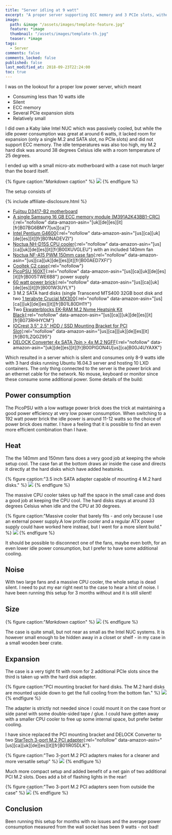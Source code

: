 ```yaml
---
title: "Server idling at 9 watt"
excerpt: "A proper server supporting ECC memory and 3 PCIe slots, without the noise, heat issues and high power consumption. Idling at only 8-9 watt - measured from the power outlet!"
image:
  path: &image "/assets/images/template-feature.jpg"
  feature: *image
  thumbnail: "/assets/images/template-th.jpg"
  teaser: *image
tags:
  - Server
comments: false
comments_locked: false
published: false
last_modified_at: 2018-09-23T22:24:00
toc: true
---
```

I was on the lookout for a proper low power server, which meant
* Consuming less than 10 watts idle
* Silent
* ECC memory
* Several PCIe expansion slots
* Relatively small

I did own a Kaby lake Intel NUC which was passively cooled, but while the idle power consumption was great at around 6 watts, it lacked room for expansion (only a single M.2 and SATA slot, no PCIe slots) and did not support ECC memory. The idle temperatures was also too high, my M.2 hard disk was around 38 degrees Celsius idle with a room temperature of 25 degrees.

I ended up with a small micro-atx motherboard with a case not much larger than the board itself.

{% figure caption:"*Markdown* caption" %}
![](/assets/images/)
{% endfigure %}

The setup consists of

{% include affiliate-disclosure.html %}

* [Fujitsu D3417-B2 motherboard](http://www.fujitsu.com/global/products/computing/peripheral/mainboards/extended-lifecycle-main/pmod-177972.html)
* [A single Samsung 16 GB ECC memory module (M391A2K43BB1-CRC)](https://www.amazon.de/dp/B07BG6BMY7/){:rel="nofollow" data-amazon-asin="[uk][de][es][it][fr]B07BG6BMY7[us][ca]"}
* [Intel Pentium G4600](https://www.amazon.com/dp/B01NADEVZI/){:rel="nofollow" data-amazon-asin="[us][ca][uk][de][es][it][fr]B01NADEVZI"}
* [Noctua NH-D15S CPU cooler](https://www.amazon.com/dp/B00XUVGLEU/){:rel="nofollow" data-amazon-asin="[us][ca][uk][de][es][it][fr]B00XUVGLEU"} with an included 140mm fan
* [Noctua NF-A15 PWM 150mm case fan](https://www.amazon.com/dp/B00AED7XFI/){:rel="nofollow" data-amazon-asin="[us][ca][uk][de][es][it][fr]B00AED7XFI"}
* [Cooltek C2 case](https://www.aliexpress.com/item/Jonsbo-C2-Black-C2BK-HTPC-ITX-Mini-computer-case-in-aluminum-support-3-5-HDD-USB3/32718835069.html){:rel="nofollow"}
* [PicoPSU 160XT](https://www.amazon.com/dp/B005TWE6B8/){:rel="nofollow" data-amazon-asin="[us][ca][uk][de][es][it][fr]B005TWE6B8"} power supply
* [60 watt power brick](https://www.amazon.com/dp/B005TWE6B8/){:rel="nofollow" data-amazon-asin="[us][ca][uk][de][es][it][fr]B001W3UYLY"}
* 3 M.2 SATA hard disks (single Transcend MTS400 32GB boot disk and two [1 terabyte Crucial MX300](https://www.amazon.com/dp/B01L80DH1Y/){:rel="nofollow" data-amazon-asin="[us][ca]][uk][de][es][it][fr]B01L80DH1Y"}
* Two [Ekwaterblocks EK-RAM M.2 Nvme Heatsink Kit Black](https://www.amazon.com/dp/B073RHHYCM/){:rel="nofollow" data-amazon-asin="[us][ca]][uk][de][es][it][fr]B073RHHYCM"}
* [IOCrest 3.5" 2.5" HDD / SSD Mounting Bracket for PCI Slot](https://www.amazon.com/dp/B01LZQGZ95/){:rel="nofollow" data-amazon-asin="[us][ca]][uk][de][es][it][fr]B01LZQGZ95"}
* [DELOCK Converter 4x SATA 7pin > 4x M.2 NGFF](https://www.amazon.de/dp/B00PIGON4U/){:rel="nofollow" data-amazon-asin="[uk][de][es][it][fr]B00PIGON4U[us][ca]B00J4UYAXK"}

Which resulted in a server which is silent and consumes only 8-9 watts idle with 3 hard disks running Ubuntu 16.04.3 server and hosting 10 LXD containers. The only thing connected to the server is the power brick and an ethernet cable for the network. No mouse, keyboard or monitor since these consume some additional power. Some details of the build:

## Power consumption
The PicoPSU with a low wattage power brick does the trick at maintaining a good power efficiency at very low power consumption. When switching to a 192 watt power brick the idle power is around 11-12 watts so the choice of power brick does matter. I have a feeling that it is possible to find an even more efficient combination than I have.

## Heat
The the 140mm and 150mm fans does a very good job at keeping the whole setup cool. The case fan at the bottom draws air inside the case and directs it directly at the hard disks which have added heatsinks.

{% figure caption:"3.5 inch SATA adapter capable of mounting 4 M.2 hard disks." %}
![](/assets/images/low-power-server-hard-disks.jpg)
{% endfigure %}

The massive CPU cooler takes up half the space in the small case and does a good job at keeping the CPU cool. The hard disks stays at around 33 degrees Celsius when idle and the CPU at 30 degrees.

{% figure caption:"Massive cooler that barely fits - and only because I use an external power supply.A low profile cooler and a regular ATX power supply could have worked here instead, but I went for a more silent build." %}
![](/assets/images/low-power-server-cooler.jpg)
{% endfigure %}

It should be possible to disconnect one of the fans, maybe even both, for an even lower idle power consumption, but I prefer to have some additional cooling.

## Noise
With two large fans and a massive CPU cooler, the whole setup is dead silent. I need to put my ear right next to the case to hear a hint of noise. I have been running this setup for 3 months without and it is still silent!

## Size
{% figure caption:"*Markdown* caption" %}
![](/assets/images/)
{% endfigure %}

The case is quite small, but not near as small as the Intel NUC systems. It is however small enough to be hidden away in a closet or shelf - in my case in a small wooden beer crate.

## Expansion
The case is a very tight fit with room for 2 additional PCIe slots since the third is taken up with the hard disk adapter.

{% figure caption:"PCI mounting bracket for hard disks. The M.2 hard disks are mounted upside down to get the full cooling from the bottom fan." %}
![](/assets/images/low-power-server-pcie.jpg)
{% endfigure %}

The adapter is strictly not needed since I could mount it on the case front or side panel with some double-sided tape / glue. I could have gotten away with a smaller CPU cooler to free up some internal space, but prefer better cooling.

I have since replaced the PCI mounting bracket and DELOCK Converter to two [StarTech 3-port M.2 PCI adapter](https://www.amazon.com/dp/B01IR05DLK/){:rel="nofollow" data-amazon-asin="[us][ca][uk][de][es][it][fr]B01IR05DLK"}.

{% figure caption:"Two 3-port M.2 PCI adapters makes for a cleaner and more versatile setup" %}
![](/assets/images/low-power-server-pci-adapters-inside.jpg)
{% endfigure %}

Much more compact setup and added benefit of a net gain of two additional PCI M.2 slots. Does add a bit of flashing lights in the rear!

{% figure caption:"Two 3-port M.2 PCI adapters seen from outside the case" %}
![](/assets/images/low-power-server-pci-adapters.jpg)
{% endfigure %}

## Conclusion
Been running this setup for months with no issues and the average power consumption measured from the wall socket has been 9 watts - not bad!
